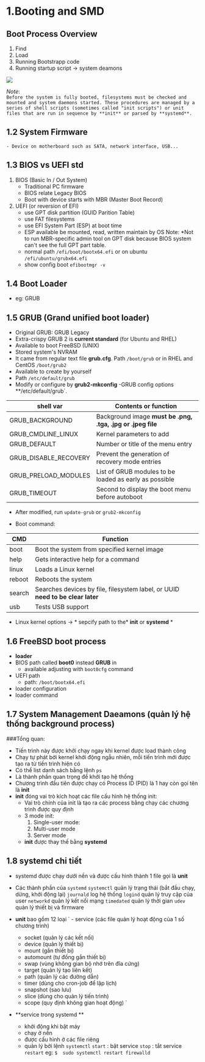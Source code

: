 # 1.Booting and SMD
## Boot Process Overview
  1. Find
  2. Load
  3. Running Bootstrapp code
  4. Running startup script -> system deamons
 
 <img src="https://imgur.com/XjpWlE0.jpg">
 
 *Note*:  
	`Before the system is fully booted, filesystems must be checked and mounted and system
daemons started. These procedures are managed by a series of shell scripts (sometimes called
"init scripts") or unit files that are run in sequence by **init** or parsed by **systemd**.`

## 1.2 System Firmware
	- Device on motherboard such as SATA, network interface, USB...
## 1.3 BIOS vs UEFI std
 1. BIOS (Basic In / Out System)
	- Traditional PC firmware
	- BIOS relate Legacy BIOS
	- Boot with device starts with MBR (Master Boot Record)
 2. UEFI (or reversion of EFI)
	- use GPT disk partition (GUID Parition Table)
	- use FAT filesystems
	- use EFI System Part (ESP) at boot time
	- ESP available be mounted, read, written maintain by OS
	Note: *Not to run MBR-specific admin tool on GPT disk because BIOS system can't see the full GPT part table.
	- normal path
	`/efi/boot/bootx64.efi`
	or on ubuntu
	`/efi/ubuntu/grubx64.efi`
	- show config boot
	`efibootmgr -v`
## 1.4 Boot Loader
 - eg: GRUB
## 1.5 GRUB (Grand unified boot loader)
 - Original GRUB: GRUB Legacy
 - Extra-crispy GRUB 2 is **current standard** (for Ubuntu and RHEL)
 - Available to boot FreeBSD (UNIX) 
 - Stored system's NVRAM
 - It came from regular text file **grub.cfg**.
 Path 
 `/boot/grub` 
 or in RHEL and CentOS
 `/boot/grub2`
 - Available to create by yourself
 - Path
 `/etc/default/grub`
 - Modify or configure by **grub2-mkconfig**
 -GRUB config options **/etc/default/grub`.
 
 |shell               var|    Contents or function   |
 |-----------------------|---------------------------|
 |GRUB_BACKGROUND| Background image **must be .png, .tga, .jpg or .jpeg file**
 |GRUB_CMDLINE_LINUX| Kernel parameters to add |
 |GRUB_DEFAULT| Number or title of the menu entry|
 |GRUB_DISABLE_RECOVERY| Prevent the generation of recovery mode entries|
 |GRUB_PRELOAD_MODULES| List of GRUB modules to be loaded as early as possible|
 |GRUB_TIMEOUT| Second to display the boot menu before autoboot|
 
 - After modified, run `update-grub` or `grub2-mkconfig` 
 
 - Boot command:
 
 | CMD | Function |
 | --- | --- |
 | boot | Boot the system from specified kernel image |
 | help | Gets interactive help for a command |
 | linux | Loads a Linux kernel |
 | reboot | Reboots the system |
 | search | Searches devices by file, filesystem label, or UUID **need to be clear later**
 | usb | Tests USB support |
 
 - Linux kernel options -> * sepcify path to the* **init** or **systemd** *
## 1.6 FreeBSD boot process
 - **loader**
 - BIOS path called **boot0** instead **GRUB** in 
	- available adjusting with `boot0cfg` command
 - UEFI path 
	- path: `/boot/bootx64.efi`
 - loader configuration
 - loader command
## 1.7 System Management Daeamons (quản lý hệ thống background process)
###Tổng quan:
 - Tiến trình này được khởi chạy ngay khi kernel được load thành công
 - Chạy tự phát bởi kernel khởi động ngẫu nhiên, mỗi tiến trình mới được tạo ra từ tiến trình hiện có
 - Có thể list danh sách bằng lệnh `ps`
 - Là thành phần quan trọng để khởi tạo hệ thống
 - Chương trình đầu tiên được chạy có Process ID (PID) là 1 hay còn gọi tên là **init**
 - **init** đóng vai trò kích hoạt các file cấu hình hệ thống
  init:
	- Vai trò chính của init là tạo ra các process bằng chạy các chương trình được quy định
	- 3 mode init:
		1. Single-user mode: 
		2. Multi-user mode
		3. Server mode
	- **init** được thay thế bằng **systemd**
## 1.8 systemd chi tiết
 - systemd được chạy dưới nền và được cấu hình thành 1 file gọi là **unit**
 - Các thành phần của `systemd`
	`systemctl` quản lý trạng thái (bắt đầu chạy, dừng, khởi động lại)
	`journald`  log hệ thống
	`logind` quản lý truy cập của user
	`networkd` quản lý kết nối mạng
	`timedated` quản lý thời gian
	`udev` quản lý thiết bị và firmware
	
 -  **unit** bao gồm 12 loại
`	- service (các file quản lý hoạt động của 1 số chương trình)
	- socket (quản lý các kết nối)
	- device (quản lý thiết bị)
	- mount (gắn thiết bị)
	- automount (tự đống gắn thiết bị)
	- swap (vùng không gian bộ nhớ trên đĩa cứng)
	- target (quản lý tạo liên kết)
	- path (quản lý các đường dẫn)
	- timer (dùng cho cron-job để lập lịch)
	- snapshot (sao lưu)
	- slice (dùng cho quản lý tiến trình)
	- scope (quy định không gian hoạt động) `
 - **service trong systemd **
	- khởi động khi bật máy
	- chạy ở nền
	- được cấu hình ở các file riêng
	- quản lý bởi lệnh `systemctl`
			`start` : bật service
			`stop`	: tắt service
			`restart`
				eg: `$  sudo systemctl restart firewalld`
				